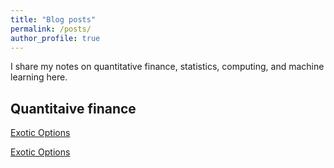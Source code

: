 ```yaml
---
title: "Blog posts"
permalink: /posts/
author_profile: true
---
```


I share my notes on quantitative finance, statistics, computing, and machine learning here.

## Quantitaive finance

[Exotic Options](https://sinabaghal.github.io/pages/exotic_options/)

[Exotic Options](https://sinabaghal.github.io/pages/feyman_kac/)


